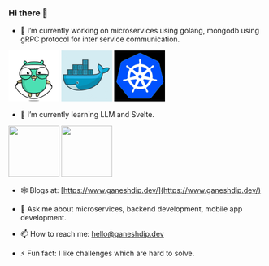 ### Hi there 👋

- 🔭 I’m currently working on microservices using golang, mongodb using gRPC protocol for inter service communication.  
<img src="https://raw.githubusercontent.com/ganeshdipdumbare/ganeshdipdumbare/master/gif/go.gif" width="100" height="100" /> 
<img src="https://raw.githubusercontent.com/ganeshdipdumbare/ganeshdipdumbare/master/gif/docker.gif" width="100" height="100" /> 
<img src="https://raw.githubusercontent.com/ganeshdipdumbare/ganeshdipdumbare/master/gif/kubernetes.gif" width="100" height="100" />  

- 🌱 I’m currently learning LLM and Svelte.
<img src=https://github.com/ganeshdipdumbare/ganeshdipdumbare/assets/50045252/4a473634-3f07-4c92-a2c7-a6d4c1612aea width="100" height="100" /> 
<img src=https://github.com/ganeshdipdumbare/ganeshdipdumbare/assets/50045252/f5b5e40a-34a1-417d-87a4-2ae86abc0f16 width="100" height="100" /> 


- 🕸️ Blogs at: [https://www.ganeshdip.dev/](https://www.ganeshdip.dev/)
- 💬 Ask me about microservices, backend development, mobile app development.

- 📫 How to reach me: hello@ganeshdip.dev
- ⚡ Fun fact: I like challenges which are hard to solve.

